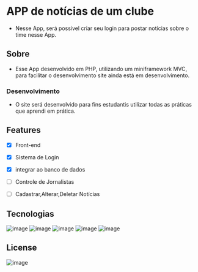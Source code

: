 # APP de notícias de um clube
 * Nesse App, será possivel criar seu login para postar notícias sobre o time  nesse App.

 ## Sobre
 * Esse App desenvolvido em PHP, utilizando um miniframework MVC, para facilitar o desenvolvimento
site ainda está em desenvolvimento.

### Desenvolvimento
* O site será desenvolvido para fins estudantis utilizar todas as práticas que aprendi em prática.
 
 ## Features
- [x]  Front-end
- [x]  Sistema de Login
- [x]  integrar ao banco de dados
- [ ]  Controle de Jornalistas
- [ ]  Cadastrar,Alterar,Deletar Notícias


## Tecnologias
![image](https://img.shields.io/badge/PHP-777BB4?style=for-the-badge&logo=php&logoColor=white)
![image](https://img.shields.io/badge/MySQL-00000F?style=for-the-badge&logo=mysql&logoColor=white)
![image](https://img.shields.io/badge/Git-F05032?style=for-the-badge&logo=git&logoColor=white)
![image](https://img.shields.io/badge/HTML5-E34F26?style=for-the-badge&logo=html5&logoColor=white)
![image](https://img.shields.io/badge/CSS3-1572B6?style=for-the-badge&logo=css3&logoColor=white)

## License
![image](https://img.shields.io/github/license/Felipe118/projeto_app_noticias_futebol)